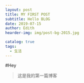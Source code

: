 ```yaml
---
layout: post
title: MY FIRST POST
subtitle: Hello BLOG
date: 2019-07-15
author: Edith
hearder-img: img/post-bg-2015.jpg

catalog: true
tags:
  - 生活
---
```


#Hey
>这是我的第一篇博客
